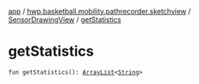 [app](../../index.md) / [hwp.basketball.mobility.pathrecorder.sketchview](../index.md) / [SensorDrawingView](index.md) / [getStatistics](.)

# getStatistics

`fun getStatistics(): `[`ArrayList`](https://kotlinlang.org/api/latest/jvm/stdlib/kotlin.collections/-array-list/index.html)`<`[`String`](https://kotlinlang.org/api/latest/jvm/stdlib/kotlin/-string/index.html)`>`
